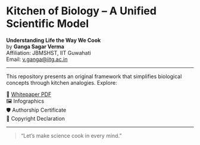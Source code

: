 # Kitchen of Biology – A Unified Scientific Model

**Understanding Life the Way We Cook**  
by **Ganga Sagar Verma**  
Affiliation: JBMSHST, IIT Guwahati  
Email: v.ganga@iitg.ac.in  

---

This repository presents an original framework that simplifies biological concepts through kitchen analogies. Explore:

📄 [Whitepaper PDF](./Kitchen_of_Biology_Whitepaper_GangaSagarVerma.pdf)  
🖼️ Infographics  
🛡️ Authorship Certificate  
📜 Copyright Declaration

---

> “Let’s make science cook in every mind.”
